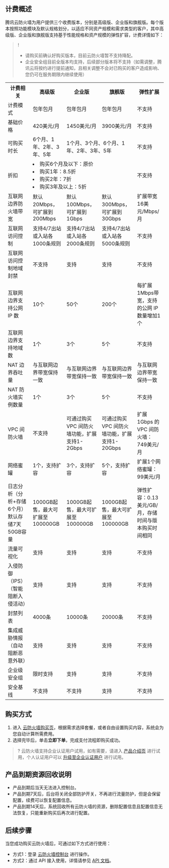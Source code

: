 
## 计费概述
腾讯云防火墙为用户提供三个收费版本，分别是高级版、企业版和旗舰版。每个版本按照功能模块及默认规格划分，以适应不同资产规模和需求类型的客户，其中高级版、企业版和旗舰版支持基于性能规格和资产规模的弹性扩容，计费详情如下：

>! 
>- 请购买前确认好购买版本，目前云防火墙暂不支持降配。
>- 企业安全组目前全版本均支持，后续部分版本将不支持（如需调整，腾讯云将按约进行提前通知，且相关调整不会对已购买的客户造成影响、您仍可在服务期限内继续使用）

<table>
<tr>
<th width="10%">计费相关</th>
<th width="10%">高级版 </th>
<th width="10%">企业版 </th>
<th width="10%">旗舰版</th>
<th width="10%">弹性扩展</br></th></tr>
<tr>
<td> 计费模式 </td>
<td> 包年包月</td>
<td> 包年包月</td>
<td> 包年包月</td>
<td> 不支持</td>
</tr>
<tr>
<td> 基础价格 </td>
<td>420美元/月 </td><td>1450美元/月</td><td>3900美元/月</td><td>不支持</td>
</tr>
<tr><td>可购买时长</td>
<td>6个月、1年、2年、3年、5年	</td>
<td colspan="2">1个月、3个月、6个月、1年、2年、3年、5年</td><td>不支持</td><tr>
<tr>
<td>折扣</td>
</td><td colspan="3"><li>购买6个月及以下：原价<li>购买1年：8.5折<li>购买2年：7折<li>购买3年及以上：5折</td><td>不支持</td></tr>
<tr>
<td>互联网边界防火墙带宽</td>
<td>默认20Mbps，可扩展到200Mbps</td><td>默认100Mbps，可扩展到1Gbps</td><td>默认300Mbps，可扩展到30Gbps</td><td>扩展带宽16美元/Mbps/月</td></tr>
<tr>
<td>互联网访问控制</td>
<td>支持4/7出站或入站各1000条规则	</td><td>支持4/7出站或入站各2000条规则</td><td>支持4/7出站或入站各5000条规则</td><td>不支持</td></tr>
<tr>
<td>互联网访问控制地域封禁</td>
<td>不支持</td>
<td>支持</td>
<td>支持</td><td>不支持</td></tr>
<tr>
<td>互联网边界支持公网 IP 数	</td>
<td>10个</td><td>	50个</td><td>200个	</td><td>每扩展1Mbps带宽，支持的公网 IP 数量增加1个</td></tr>
<tr>
<td>互联网边界支持地域数</td>
<td>1个</td>
<td>3个</td>
<td>5个</td><td>不支持</td></tr>
<tr>
<tr>
<td>NAT 边界吞吐量	</td>
<td>与互联网边界带宽保持一致</td>
<td>与互联网边界带宽保持一致</td>
<td>与互联网边界带宽保持一致</td>
<td>与互联网边界带宽保持一致</td></tr>
<tr>
<tr>
<td>NAT 防火墙实例数量	</td><td>1个</td><td>3个</td><td>	5个</td><td>不支持</td></tr>
<tr>
<td>VPC 间防火墙</td><td>不支持</td><td>	可通过购买 VPC 间防火墙功能，扩展支持1-2Gbps</td><td>	可通过购买 VPC 间防火墙功能，扩展支持1-20Gbps</td><td>扩展1Gbps 的 VPC 间防火墙：749美元/月</td></tr>
<tr>
<td>网络蜜罐</td><td>1个，支持扩容</td><td>	3个，支持扩容</td><td>	5个，支持扩容</td><td>扩展1个网络蜜罐：99美元/月</td></tr>
<tr>
<td>日志分析（分析+存储6个月）默认存储7天50GB容量</td>
<td>1000GB起售，最大可扩展至100000GB</td><td>	1000GB起售，最大可扩展至100000GB	</td><td>1000GB起售，最大可扩展至100000GB</td><td>弹性扩容：0.13美元/GB/月，存储时间与版本购买时间相同</td></tr>
<tr>
<td>流量可视化</td><td>支持</td><td>支持</td><td>支持</td><td>不支持</td></tr>
<tr>
<td>入侵防御（IPS）<br>（智能阻断入侵活动）</td><td>支持</td><td>支持</td><td>支持</td><td>不支持</td></tr>
<tr>
<tr>
<td>封禁列表</td><td>4000条</td><td>10000条</td><td>20000条</td><td>不支持</td></tr>
<tr>
<td>集成威胁情报<br>（自动阻断恶意外联）</td><td>支持</td><td>支持</td><td>支持</td><td>不支持</td></tr>
<tr>
<tr>
<td>企业级安全组</td><td>限时支持</td><td>支持</td><td>支持</td><td>不支持</td></tr>
<tr>
<td>安全基线</td><td>不支持</td><td>不支持</td><td>支持</td><td>不支持</td></tr>
</table>


## 购买方式
1. 进入 [云防火墙购买页](https://buy.cloud.tencent.com/cfw)，根据需求选择套餐，或者自由设置购买内容，系统会为您自动计算所需费用。
2. 选择完毕后，单击**立即下单**，完成支付流程即购买成功。
>? 云防火墙支持企业认证用户试用，如有需要，请进入 [产品介绍页](https://intl.cloud.tencent.com/product/cfw) 进行试用，个人认证用户可以 [升级至企业认证用户](https://intl.cloud.tencent.com/document/product/378/37276) 进行试用。

## 产品到期资源回收说明
- 产品到期后当天无法进入控制台。
- 产品到期7天后，后台将关闭全部防护开关，不再进行流量防护，但是会保留配置，续费可以恢复配置信息。
- 产品到期14天后，系统回收所有云防火墙的资源，删除配置信息且配置信息无法恢复，只能重新购买后再次进行配置。


## 后续步骤
当您成功购买云防火墙后，可通过如下方式进行使用：
- 方式1：登录 [云防火墙控制台](https://console.cloud.tencent.com/cfw) 进行操作。
- 方式2：通过 API 接入使用，详情请参见 [API 文档](https://www.tencentcloud.com/document/product/1160/51320)。
